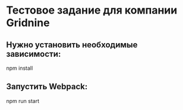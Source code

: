 # Тестовое задание для компании Gridnine

## Нужно установить необходимые зависимости:

npm install

## Запустить Webpack:

npm run start